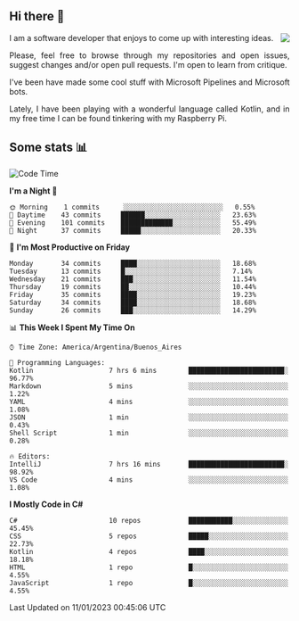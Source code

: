 ## Hi there :slightly_smiling_face:

<img src="https://github-readme-stats.vercel.app/api?username=victorgrycuk&show_icons=true&count_private=true&title_color=F7941E&icon_color=F7941E" align="right">

<p align="justify">
I am a software developer that enjoys to come up with interesting ideas.
<p/>

<p align= "justify">
Please, feel free to browse through my repositories and open issues, suggest changes and/or open pull requests. I'm open to learn from critique.
<p/>


<p align= "justify">
I've been have made some cool stuff with Microsoft Pipelines and Microsoft bots.
<p/>

<p align= "justify">
Lately, I have been playing with a wonderful language called Kotlin, and in my free time I can be found tinkering with my Raspberry Pi.
<p/>

## Some stats :bar_chart:
<!--START_SECTION:waka-->
![Code Time](http://img.shields.io/badge/Code%20Time-1%2C280%20hrs%2047%20mins-blue)

**I'm a Night 🦉** 

```text
🌞 Morning    1 commits      ░░░░░░░░░░░░░░░░░░░░░░░░░   0.55% 
🌆 Daytime    43 commits     ██████░░░░░░░░░░░░░░░░░░░   23.63% 
🌃 Evening    101 commits    █████████████░░░░░░░░░░░░   55.49% 
🌙 Night      37 commits     █████░░░░░░░░░░░░░░░░░░░░   20.33%

```
📅 **I'm Most Productive on Friday** 

```text
Monday       34 commits     ████░░░░░░░░░░░░░░░░░░░░░   18.68% 
Tuesday      13 commits     █░░░░░░░░░░░░░░░░░░░░░░░░   7.14% 
Wednesday    21 commits     ███░░░░░░░░░░░░░░░░░░░░░░   11.54% 
Thursday     19 commits     ██░░░░░░░░░░░░░░░░░░░░░░░   10.44% 
Friday       35 commits     ████░░░░░░░░░░░░░░░░░░░░░   19.23% 
Saturday     34 commits     ████░░░░░░░░░░░░░░░░░░░░░   18.68% 
Sunday       26 commits     ███░░░░░░░░░░░░░░░░░░░░░░   14.29%

```


📊 **This Week I Spent My Time On** 

```text
⌚︎ Time Zone: America/Argentina/Buenos_Aires

💬 Programming Languages: 
Kotlin                   7 hrs 6 mins        ████████████████████████░   96.77% 
Markdown                 5 mins              ░░░░░░░░░░░░░░░░░░░░░░░░░   1.22% 
YAML                     4 mins              ░░░░░░░░░░░░░░░░░░░░░░░░░   1.08% 
JSON                     1 min               ░░░░░░░░░░░░░░░░░░░░░░░░░   0.43% 
Shell Script             1 min               ░░░░░░░░░░░░░░░░░░░░░░░░░   0.28%

🔥 Editors: 
IntelliJ                 7 hrs 16 mins       ████████████████████████░   98.92% 
VS Code                  4 mins              ░░░░░░░░░░░░░░░░░░░░░░░░░   1.08%

```

**I Mostly Code in C#** 

```text
C#                       10 repos            ███████████░░░░░░░░░░░░░░   45.45% 
CSS                      5 repos             █████░░░░░░░░░░░░░░░░░░░░   22.73% 
Kotlin                   4 repos             ████░░░░░░░░░░░░░░░░░░░░░   18.18% 
HTML                     1 repo              █░░░░░░░░░░░░░░░░░░░░░░░░   4.55% 
JavaScript               1 repo              █░░░░░░░░░░░░░░░░░░░░░░░░   4.55%

```



 Last Updated on 11/01/2023 00:45:06 UTC
<!--END_SECTION:waka-->
